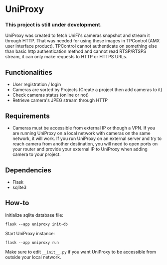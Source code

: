 # UniProxy
### This project is still under development.

UniProxy was created to fetch UniFi's cameras snapshot and stream it through HTTP. That was needed for using these images in TPControl (AMX user interface product). TPControl cannot authenticate on something else than basic http authentication method and cannot read RTSP/RTSPS stream, it can only make requests to HTTP or HTTPS URLs.

## Functionalities
- User registration / login
- Cameras are sorted by Projects (Create a project then add cameras to it)
- Check cameras status (online or not)
- Retrieve camera's JPEG stream through HTTP

## Requirements
- Cameras must be accessible from external IP or though a VPN. If you are running UniProxy on a local network with cameras on the same network, it will work. If you run UniProxy on an external server and try to reach camera from another destination, you will need to open ports on your router and provide your external IP to UniProxy when adding camera to your project.

## Dependencies
- Flask
- sqlite3

## How-to
Initialize sqlite database file:
```
flask --app uniproxy init-db
```
Start UniProxy instance:
```
flask --app uniproxy run
```

Make sure to edit `__init__.py` if you want UniProxy to be accessible from outside your local network.
